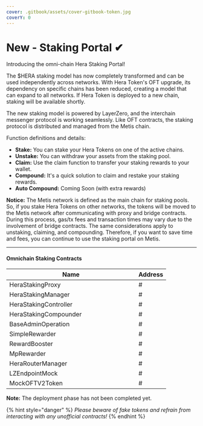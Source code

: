 ```yaml
---
cover: .gitbook/assets/cover-gitbook-token.jpg
coverY: 0
---
```


# New - Staking Portal ✔

Introducing the omni-chain Hera Staking Portal!&#x20;

The $HERA staking model has now completely transformed and can be used independently across networks. With Hera Token's OFT upgrade, its dependency on specific chains has been reduced, creating a model that can expand to all networks. If Hera Token is deployed to a new chain, staking will be available shortly.

The new staking model is powered by LayerZero, and the interchain messenger protocol is working seamlessly. Like OFT contracts, the staking protocol is distributed and managed from the Metis chain.

Function definitions and details:

* **Stake:** You can stake your Hera Tokens on one of the active chains.
* **Unstake:** You can withdraw your assets from the staking pool.
* **Claim:** Use the claim function to transfer your staking rewards to your wallet.
* **Compound:** It's a quick solution to claim and restake your staking rewards.
* **Auto Compound:** Coming Soon (with extra rewards)

**Notice:** The Metis network is defined as the main chain for staking pools. So, if you stake Hera Tokens on other networks, the tokens will be moved to the Metis network after communicating with proxy and bridge contracts. During this process, gas/tx fees and transaction times may vary due to the involvement of bridge contracts. The same considerations apply to unstaking, claiming, and compounding. Therefore, if you want to save time and fees, you can continue to use the staking portal on Metis.

***

#### Omnichain Staking Contracts

<table><thead><tr><th width="326">Name</th><th>Address</th></tr></thead><tbody><tr><td>HeraStakingProxy</td><td>#</td></tr><tr><td>HeraStakingManager</td><td>#</td></tr><tr><td>HeraStakingController</td><td>#</td></tr><tr><td>HeraStakingCompounder</td><td>#</td></tr><tr><td>BaseAdminOperation</td><td>#</td></tr><tr><td>SimpleRewarder</td><td>#</td></tr><tr><td>RewardBooster</td><td>#</td></tr><tr><td>MpRewarder</td><td>#</td></tr><tr><td>HeraRouterManager</td><td>#</td></tr><tr><td>LZEndpointMock</td><td>#</td></tr><tr><td>MockOFTV2Token</td><td>#</td></tr></tbody></table>

**Note:** The deployment phase has not been completed yet.

{% hint style="danger" %}
_Please beware of fake tokens and refrain from interacting with any unofficial contracts!_
{% endhint %}
